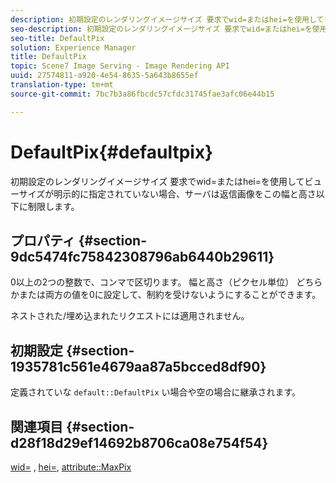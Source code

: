 ```yaml
---
description: 初期設定のレンダリングイメージサイズ 要求でwid=またはhei=を使用してビューサイズが明示的に指定されていない場合、サーバは返信画像をこの幅と高さ以下に制限します。
seo-description: 初期設定のレンダリングイメージサイズ 要求でwid=またはhei=を使用してビューサイズが明示的に指定されていない場合、サーバは返信画像をこの幅と高さ以下に制限します。
seo-title: DefaultPix
solution: Experience Manager
title: DefaultPix
topic: Scene7 Image Serving - Image Rendering API
uuid: 27574811-a920-4e54-8635-5a643b8655ef
translation-type: tm+mt
source-git-commit: 7bc7b3a86fbcdc57cfdc31745fae3afc06e44b15

---
```



# DefaultPix{#defaultpix}

初期設定のレンダリングイメージサイズ 要求でwid=またはhei=を使用してビューサイズが明示的に指定されていない場合、サーバは返信画像をこの幅と高さ以下に制限します。

## プロパティ {#section-9dc5474fc75842308796ab6440b29611}

0以上の2つの整数で、コンマで区切ります。 幅と高さ（ピクセル単位） どちらかまたは両方の値を0に設定して、制約を受けないようにすることができます。

ネストされた/埋め込まれたリクエストには適用されません。

## 初期設定 {#section-1935781c561e4679aa87a5bcced8df90}

定義されていな `default::DefaultPix` い場合や空の場合に継承されます。

## 関連項目 {#section-d28f18d29ef14692b8706ca08e754f54}

[wid=](../../../../../ir-api/http-protocol/image-rendering-api-ref/c-ir-http-protocol-ref/c-ir-http-protocol-command-reference/r-ir-wid.md#reference-b7e691b0624941168c94b2749ae233ec) , [hei=](../../../../../ir-api/http-protocol/image-rendering-api-ref/c-ir-http-protocol-ref/c-ir-http-protocol-command-reference/r-ir-hei.md#reference-1c08f60365a94417a39867c09cac5478), [attribute::MaxPix](../../../../../ir-api/material-cat/image-rendering-api-ref/c-ir-material-catalog/c-ir-attributes-reference/r-ir-maxpix.md#reference-569f186bbc2840a6bd3cffa8ff3e7657)
